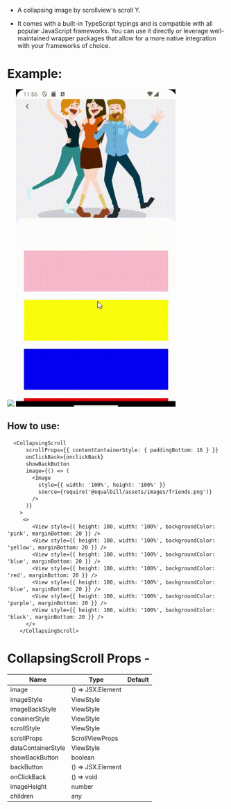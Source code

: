 - A collapsing image by scrollview's scroll Y.

- It comes with a built-in TypeScript typings and is compatible with all popular JavaScript frameworks. You can use it directly or leverage well-maintained wrapper packages that allow for a more native integration with your frameworks of choice.

# Example:

![](./assets/videos/2.gif)
![](./assets/videos/1.gif)

## How to use:

```
  <CollapsingScroll
      scrollProps={{ contentContainerStyle: { paddingBottom: 16 } }}
      onClickBack={onclickBack}
      showBackButton
      image={() => (
        <Image
          style={{ width: '100%', height: '100%' }}
          source={require('@equalbill/assets/images/friends.png')}
        />
      )}
    >
     <>
        <View style={{ height: 100, width: '100%', backgroundColor: 'pink', marginBottom: 20 }} />
        <View style={{ height: 100, width: '100%', backgroundColor: 'yellow', marginBottom: 20 }} />
        <View style={{ height: 100, width: '100%', backgroundColor: 'blue', marginBottom: 20 }} />
        <View style={{ height: 100, width: '100%', backgroundColor: 'red', marginBottom: 20 }} />
        <View style={{ height: 100, width: '100%', backgroundColor: 'blue', marginBottom: 20 }} />
        <View style={{ height: 100, width: '100%', backgroundColor: 'purple', marginBottom: 20 }} />
        <View style={{ height: 100, width: '100%', backgroundColor: 'black', marginBottom: 20 }} />
      </>
    </CollapsingScroll>
```

# CollapsingScroll Props -

| Name               | Type              | Default |
| ------------------ | ----------------- | ------- |
| image              | () => JSX.Element |
| imageStyle         | ViewStyle         |
| imageBackStyle     | ViewStyle         |
| conainerStyle      | ViewStyle         |
| scrollStyle        | ViewStyle         |
| scrollProps        | ScrollViewProps   |
| dataContainerStyle | ViewStyle         |
| showBackButton     | boolean           |
| backButton         | () => JSX.Element |
| onClickBack        | () => void        |
| imageHeight        | number            |
| children           | any               |
